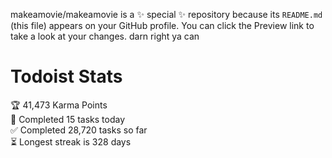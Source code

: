makeamovie/makeamovie is a ✨ special ✨ repository because its `README.md` (this file) appears on your GitHub profile.
You can click the Preview link to take a look at your changes. darn right ya can

# Todoist Stats

<!-- TODO-IST:START -->
🏆  41,473 Karma Points           
🌸  Completed 15 tasks today           
✅  Completed 28,720 tasks so far           
⏳  Longest streak is 328 days
<!-- TODO-IST:END -->